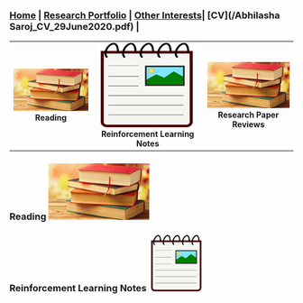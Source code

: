 
### [Home](README.md) | [Research Portfolio](/research.md) | [Other Interests](other_interests.md)| [CV](/Abhilasha Saroj_CV_29June2020.pdf) |

| | | |
|:-------------------------:|:-------------------------:|:-------------------------:|
[<img src="books_thumbnail.jpeg" width = "1603"/>](reading.md)  **Reading** |  [<img src="coursera_notes.png" height = "150" width = "1603"/>](rl_notes.md)  **Reinforcement Learning Notes**|[<img src="books_thumbnail.jpeg" width = "1603"/>](reading.md)  **Research Paper Reviews**|


### Reading [<img src="books_thumbnail.jpeg" height="100"/>](reading.md) 
### Reinforcement Learning Notes [<img src="coursera_notes.png" height="100"/>](rl_notes.md)





